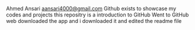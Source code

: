 Ahmed Ansari aansari4000@gmail.com
Github exists to showcase my codes and projects
this repositry is a introduction to GitHub
Went to GitHub web downloaded the app and i downloaded it and edited the readme file
